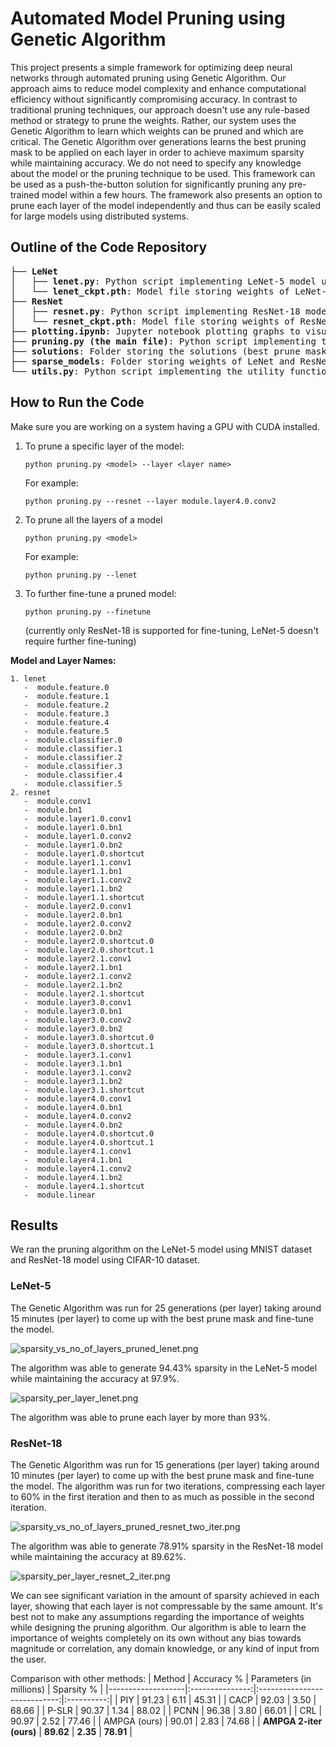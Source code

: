 # Automated Model Pruning using Genetic Algorithm

This project presents a simple framework for optimizing deep neural networks through automated pruning using Genetic Algorithm. Our approach aims to reduce model complexity and enhance computational efficiency without significantly compromising accuracy. In contrast to traditional pruning techniques, our approach doesn't use any rule-based method or strategy to prune the weights. Rather, our system uses the Genetic Algorithm to learn which weights can be pruned and which are critical. The Genetic Algorithm over generations learns the best pruning mask to be applied on each layer in order to achieve maximum sparsity while maintaining accuracy. We do not need to specify any knowledge about the model or the pruning technique to be used. This framework can be used as a push-the-button solution for significantly pruning any pre-trained model within a few hours. The framework also presents an option to prune each layer of the model independently and thus can be easily scaled for large models using distributed systems. 

## Outline of the Code Repository
<pre>
├── <b>LeNet</b>
│   ├── <b>lenet.py</b>: Python script implementing LeNet-5 model using PyTorch
│   └── <b>lenet_ckpt.pth</b>: Model file storing weights of LeNet-5 model trained on MNIST dataset
├── <b>ResNet</b>
│   ├── <b>resnet.py</b>: Python script implementing ResNet-18 model using PyTorch
│   └── <b>resnet_ckpt.pth</b>: Model file storing weights of ResNet-18 model trained on CIFAR-10 dataset
├── <b>plotting.ipynb</b>: Jupyter notebook plotting graphs to visualize the obtained results
├── <b>pruning.py (the main file)</b>: Python script implementing the logic for automated pruning of neural networks using Genetic Algorithm
├── <b>solutions</b>: Folder storing the solutions (best prune masks) for LeNet and ResNet models
├── <b>sparse_models</b>: Folder storing weights of LeNet and ResNet models after applying the prune masks and retraining
└── <b>utils.py</b>: Python script implementing the utility functions required by the main code
</pre>


## How to Run the Code
Make sure you are working on a system having a GPU with CUDA installed.

1. To prune a specific layer of the model:
   ```
   python pruning.py <model> --layer <layer name>
   ```
   For example:
   ```
   python pruning.py --resnet --layer module.layer4.0.conv2
   ```
2. To prune all the layers of a model
   ```
   python pruning.py <model>
   ```
   For example:
   ```
   python pruning.py --lenet
   ```
3. To further fine-tune a pruned model:
   ```
   python pruning.py --finetune
   ```
   (currently only ResNet-18 is supported for fine-tuning, LeNet-5 doesn't require further fine-tuning)


**Model and Layer Names:**
```
1. lenet
   -  module.feature.0
   -  module.feature.1
   -  module.feature.2
   -  module.feature.3
   -  module.feature.4
   -  module.feature.5
   -  module.classifier.0
   -  module.classifier.1
   -  module.classifier.2
   -  module.classifier.3
   -  module.classifier.4
   -  module.classifier.5
2. resnet
   -  module.conv1
   -  module.bn1
   -  module.layer1.0.conv1
   -  module.layer1.0.bn1
   -  module.layer1.0.conv2
   -  module.layer1.0.bn2
   -  module.layer1.0.shortcut
   -  module.layer1.1.conv1
   -  module.layer1.1.bn1
   -  module.layer1.1.conv2
   -  module.layer1.1.bn2
   -  module.layer1.1.shortcut
   -  module.layer2.0.conv1
   -  module.layer2.0.bn1
   -  module.layer2.0.conv2
   -  module.layer2.0.bn2
   -  module.layer2.0.shortcut.0
   -  module.layer2.0.shortcut.1
   -  module.layer2.1.conv1
   -  module.layer2.1.bn1
   -  module.layer2.1.conv2
   -  module.layer2.1.bn2
   -  module.layer2.1.shortcut
   -  module.layer3.0.conv1
   -  module.layer3.0.bn1
   -  module.layer3.0.conv2
   -  module.layer3.0.bn2
   -  module.layer3.0.shortcut.0
   -  module.layer3.0.shortcut.1
   -  module.layer3.1.conv1
   -  module.layer3.1.bn1
   -  module.layer3.1.conv2
   -  module.layer3.1.bn2
   -  module.layer3.1.shortcut
   -  module.layer4.0.conv1
   -  module.layer4.0.bn1
   -  module.layer4.0.conv2
   -  module.layer4.0.bn2
   -  module.layer4.0.shortcut.0
   -  module.layer4.0.shortcut.1
   -  module.layer4.1.conv1
   -  module.layer4.1.bn1
   -  module.layer4.1.conv2
   -  module.layer4.1.bn2
   -  module.layer4.1.shortcut
   -  module.linear
```

## Results

We ran the pruning algorithm on the LeNet-5 model using MNIST dataset and ResNet-18 model using CIFAR-10 dataset.

### LeNet-5
The Genetic Algorithm was run for 25 generations (per layer) taking around 15 minutes (per layer) to come up with the best prune mask and fine-tune the model.

![sparsity_vs_no_of_layers_pruned_lenet.png](https://github.com/Ruturaj-Godse/automated-model-pruning-using-genetic-algorithm/blob/main/results/sparsity_vs_no_of_layers_pruned_lenet.png)

The algorithm was able to generate 94.43% sparsity in the LeNet-5 model while maintaining the accuracy at 97.9%.

![sparsity_per_layer_lenet.png](https://github.com/Ruturaj-Godse/automated-model-pruning-using-genetic-algorithm/blob/main/results/sparsity_per_layer_lenet.png)

The algorithm was able to prune each layer by more than 93%. 

### ResNet-18
The Genetic Algorithm was run for 15 generations (per layer) taking around 10 minutes (per layer) to come up with the best prune mask and fine-tune the model. The algorithm was run for two iterations, compressing each layer to 60% in the first iteration and then to as much as possible in the second iteration.

![sparsity_vs_no_of_layers_pruned_resnet_two_iter.png](https://github.com/Ruturaj-Godse/automated-model-pruning-using-genetic-algorithm/blob/main/results/sparsity_vs_no_of_layers_pruned_resnet_two_iter.png)

The algorithm was able to generate 78.91% sparsity in the ResNet-18 model while maintaining the accuracy at 89.62%.

![sparsity_per_layer_resnet_2_iter.png](https://github.com/Ruturaj-Godse/automated-model-pruning-using-genetic-algorithm/blob/main/results/sparsity_per_layer_resnet_2_iter.png)

We can see significant variation in the amount of sparsity achieved in each layer, showing that each layer is not compressable by the same amount. It's best not to make any assumptions regarding the importance of weights while designing the pruning algorithm. Our algorithm is able to learn the importance of weights completely on its own without any bias towards magnitude or correlation, any domain knowledge, or any kind of input from the user.

Comparison with other methods:
| Method            | Accuracy %      | Parameters (in millions)     | Sparsity % |
|-------------------|:---------------:|:----------------------------:|:----------:|
| PIY            | 91.23           | 6.11                         | 45.31      |
| CACP          | 92.03           | 3.50                         | 68.66      |
| P-SLR        | 90.37           | 1.34                         | 88.02      |
| PCNN         | 96.38           | 3.80                         | 66.01      |
| CRL               | 90.97           | 2.52                         | 77.46      |
| AMPGA (ours)         | 90.01           | 2.83                         | 74.68      |
| **AMPGA 2-iter (ours)**  | **89.62**           | **2.35**                        | **78.91**      |

